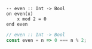 ```applescript
-- even :: Int -> Bool
on even(x)
    x mod 2 = 0
end even
```

```js
// even :: Int -> Bool
const even = n => 0 === n % 2;
```
